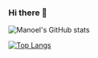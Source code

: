 ### Hi there 👋


![Manoel's GitHub stats](https://github-readme-stats.vercel.app/api?username=noel-srocha&hide=contribs&count_private=trueshow_icons=truetheme=algolia)

[![Top Langs](https://github-readme-stats.vercel.app/api/top-langs/?username=noel-srocha&layout=compact)](https://github.com/noel-srocha/github-readme-stats)


<!--
**noel-srocha/noel-srocha** is a ✨ _special_ ✨ repository because its `README.md` (this file) appears on your GitHub profile.

Here are some ideas to get you started:

- 🔭 I’m currently working on ...
- 🌱 I’m currently learning ...
- 👯 I’m looking to collaborate on ...
- 🤔 I’m looking for help with ...
- 💬 Ask me about ...
- 📫 How to reach me: ...
- 😄 Pronouns: ...
- ⚡ Fun fact: ...
-->

